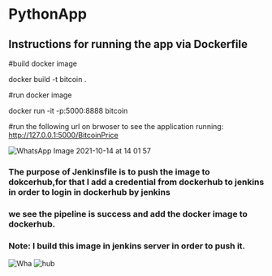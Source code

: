 # PythonApp

## Instructions for running the app via Dockerfile
#build docker image

docker build -t bitcoin .

#run docker image

docker run -it -p:5000:8888 bitcoin

#run the following url on brwoser to see the application running: http://127.0.0.1:5000/BitcoinPrice

![WhatsApp Image 2021-10-14 at 14 01 57](https://user-images.githubusercontent.com/58177069/137306813-1011ceee-69ca-4690-88b7-8f3dda1db3cd.jpeg)

### The purpose of Jenkinsfile is to push the image to dokcerhub,for that I add a credential from dockerhub to jenkins in order to login in dockerhub by jenkins

### we see the pipeline is success and add the docker image to dockerhub.

### Note: I build this image in jenkins server in order to push it.

![Wha](https://user-images.githubusercontent.com/58177069/137307626-4de834c6-0ff6-4de9-a024-3fc427b898fc.jpeg)
![hub](https://user-images.githubusercontent.com/58177069/137307643-a74159c9-36e1-44d8-bcc0-f45d6c9a1ef7.jpeg)
